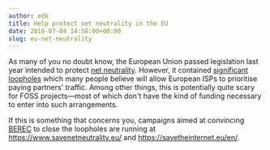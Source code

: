 ```yaml
---
author: edk
title: Help protect net neutrality in the EU
date: 2016-07-04 14:58:00+00:00
slug: eu-net-neutrality
---
```

As many of you no doubt know, the European Union passed legislation last year
intended to protect
[net neutrality](https://en.wikipedia.org/wiki/Net_neutrality).
However, it contained
[significant loopholes](https://www.theguardian.com/technology/2015/oct/27/eu-net-neutrality-laws-fatally-undermined-by-loopholes-critics-say)
which many people believe will allow European ISPs to prioritise paying
partners' traffic. Among other things, this is potentially quite scary for
FOSS projects—most of which don't have the kind of funding necessary to enter
into such arrangements.

If this is something that concerns you, campaigns aimed at convincing
[BEREC](https://en.wikipedia.org/wiki/Body_of_European_Regulators_of_Electronic_Communications)
to close the loopholes are running at <https://www.savenetneutrality.eu/> and
<https://savetheinternet.eu/en/>.
